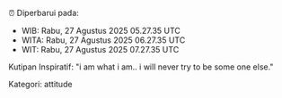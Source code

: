 ⏰ Diperbarui pada:
- WIB: Rabu, 27 Agustus 2025 05.27.35 UTC
- WITA: Rabu, 27 Agustus 2025 06.27.35 UTC
- WIT: Rabu, 27 Agustus 2025 07.27.35 UTC

Kutipan Inspiratif:
"i am what i am.. i will never try to be some one else."


Kategori: attitude

